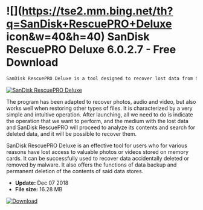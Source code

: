 # ![](https://tse2.mm.bing.net/th?q=SanDisk+RescuePRO+Deluxe icon&w=40&h=40) SanDisk RescuePRO Deluxe 6.0.2.7 - Free Download

```sh
SanDisk RescuePRO Deluxe is a tool designed to recover lost data from SD / SDHC / SDXC memory cards, CompactFlash, SmartMedia, MMC, Memory Stick, XD, PCMCIA, etc.
```
[![SanDisk RescuePRO Deluxe](https://gallery.dpcdn.pl/imgc/Tools/76205/g_-_420x350_1.5_-_x20170609154933_0.png)](https://softexe.net/win/disks-files/data-recovery/sandisk-rescuepro-deluxe:aepd.html)

The program has been adapted to recover photos, audio and video, but also works well when restoring other types of files. It is characterized by a very simple and intuitive operation. After launching, all we need to do is indicate the operation that we want to perform, and the medium with the lost data and SanDisk RescuePRO will proceed to analyze its contents and search for deleted data, and it will be possible to recover them.
 
 SanDisk RescuePRO Deluxe is an effective tool for users who for various reasons have lost access to valuable photos or videos stored on memory cards. It can be successfully used to recover data accidentally deleted or removed by malware. It also offers the functions of data backup and permanent deletion of the contents of said data stores.


- **Update:** Dec 07 2018
- **File size:** 16.28 MB

[![Download](https://cdn.softexe.net/static/img/download.png)](https://softexe.net/win/disks-files/data-recovery/sandisk-rescuepro-deluxe:aepd.html)

